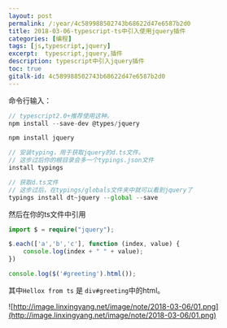 ```yaml
---
layout: post
permalink: /:year/4c589988502743b68622d47e6587b2d0
title: 2018-03-06-typescript-ts中引入使用jquery插件
categories: [编程]
tags: [js,typescript,jquery]
excerpt:  typescript,jquery,插件
description: typescript中引入jquery插件
toc: true
gitalk-id: 4c589988502743b68622d47e6587b2d0
---
```


命令行输入：

```typescript
// typescript2.0+推荐使用这种。
npm install --save-dev @types/jquery

npm install jquery 

// 安装typing，用于获取jquery的d.ts文件。
// 这步过后你的根目录会多一个typings.json文件
install typings

// 获取d.ts文件
// 这步过后，在typings/globals文件夹中就可以看到jquery了
typings install dt~jquery --global --save
```

然后在你的ts文件中引用

```typescript
import $ = require("jquery");

$.each(['a','b','c'], function (index, value) {
    console.log(index + " " + value);
})

console.log($('#greeting').html());
```

其中`Hellox from ts` 是 `div#greeting`中的html。

![http://image.linxingyang.net/image/note/2018-03-06/01.png](http://image.linxingyang.net/image/note/2018-03-06/01.png)
